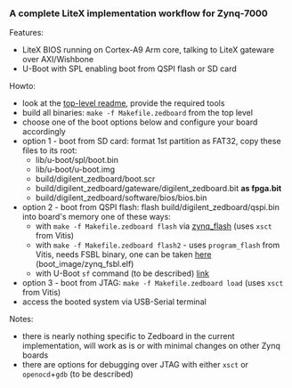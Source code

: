 ### A complete LiteX implementation workflow for Zynq-7000

Features:
 - LiteX BIOS running on Cortex-A9 Arm core, talking to LiteX gateware over AXI/Wishbone
 - U-Boot with SPL enabling boot from QSPI flash or SD card

Howto:
 - look at the [top-level readme](../README.md), provide the required tools
 - build all binaries: `make -f Makefile.zedboard` from the top level
 - choose one of the boot options below and configure your board accordingly
 - option 1 - boot from SD card: format 1st partition as FAT32, copy these files to its root:
   - lib/u-boot/spl/boot.bin
   - lib/u-boot/u-boot.img
   - build/digilent_zedboard/boot.scr
   - build/digilent_zedboard/gateware/digilent_zedboard.bit **as fpga.bit**
   - build/digilent_zedboard/software/bios/bios.bin
 - option 2 - boot from QSPI flash: flash build/digilent_zedboard/qspi.bin into board's memory one of these ways:
   - with `make -f Makefile.zedboard flash` via [zynq_flash](https://github.com/raczben/zynq_flash) (uses `xsct` from Vitis)
   - with `make -f Makefile.zedboard flash2` - uses `program_flash` from Vitis, needs FSBL binary, one can be taken [here](https://digilent.com/reference/_media/zedboard/zedboard_oob_design.zip) (boot_image/zynq_fsbl.elf)
   - with U-Boot `sf` command (to be described) [link](https://xilinx-wiki.atlassian.net/wiki/spaces/A/pages/18842223/U-boot#U-boot-ProgrammingQSPIFlash)
 - option 3 - boot from JTAG: `make -f Makefile.zedboard load` (uses `xsct` from Vitis)
 - access the booted system via USB-Serial terminal

Notes:
 - there is nearly nothing specific to Zedboard in the current implementation, 
will work as is or with minimal changes on other Zynq boards
 - there are options for debugging over JTAG with either `xsct` or `openocd`+`gdb` (to be described)
